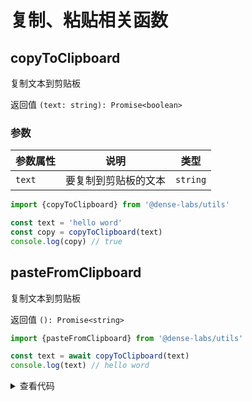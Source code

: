 # 复制、粘贴相关函数

## copyToClipboard

复制文本到剪贴板

返回值 `(text: string): Promise<boolean>`

### 参数

| **参数属性**  | **说明**     | **类型**  |
| ------------ | ------------ | --------- |
| `text`       | 要复制到剪贴板的文本 | `string` |

```js
import {copyToClipboard} from '@dense-labs/utils'

const text = 'hello word'
const copy = copyToClipboard(text)
console.log(copy) // true
```


## pasteFromClipboard

复制文本到剪贴板

返回值 `(): Promise<string>`

```js
import {pasteFromClipboard} from '@dense-labs/utils'

const text = await copyToClipboard(text)
console.log(text) // hello word
```

<script setup>
import { ref } from 'vue'
import clip from './clip.vue'
 
</script>

<ClientOnly>
  <div class="emoji-wrap">
    <clip />
  </div>
</ClientOnly>

<details>
<summary>查看代码</summary>

<<< @/utils/clipboard/clip.vue
</details>
